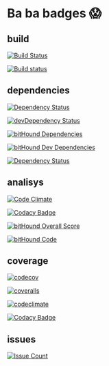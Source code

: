 # Ba ba badges 😱

## build

[![Build Status](https://travis-ci.org/fczuardi/calamars.svg?branch=master)](https://travis-ci.org/fczuardi/calamars)

[![Build status](https://ci.appveyor.com/api/projects/status/w4ctv2w2fcbgv1fn?svg=true)](https://ci.appveyor.com/project/fczuardi/calamars)

## dependencies

[![Dependency Status](https://david-dm.org/fczuardi/calamars.svg)](https://david-dm.org/fczuardi/calamars)

[![devDependency Status](https://david-dm.org/fczuardi/calamars/dev-status.svg)](https://david-dm.org/fczuardi/calamars#info=devDependencies)

[![bitHound Dependencies](https://www.bithound.io/github/fczuardi/calamars/badges/dependencies.svg)](https://www.bithound.io/github/fczuardi/calamars/master/dependencies/npm)

[![bitHound Dev Dependencies](https://www.bithound.io/github/fczuardi/calamars/badges/devDependencies.svg)](https://www.bithound.io/github/fczuardi/calamars/master/dependencies/npm)

[![Dependency Status](https://gemnasium.com/badges/github.com/fczuardi/calamars.svg)](https://gemnasium.com/github.com/fczuardi/calamars)

## analisys

[![Code Climate](https://codeclimate.com/github/fczuardi/calamars/badges/gpa.svg)](https://codeclimate.com/github/fczuardi/calamars)

[![Codacy Badge](https://api.codacy.com/project/badge/grade/10a9ef44744748219b04d4e82c7cf950)](https://www.codacy.com/app/fabricio/calamars)

[![bitHound Overall Score](https://www.bithound.io/github/fczuardi/calamars/badges/score.svg)](https://www.bithound.io/github/fczuardi/calamars)

[![bitHound Code](https://www.bithound.io/github/fczuardi/calamars/badges/code.svg)](https://www.bithound.io/github/fczuardi/calamars)

## coverage

[![codecov](https://codecov.io/github/fczuardi/calamars/coverage.svg?branch=master)](https://codecov.io/github/fczuardi/calamars?branch=master)

[![coveralls](https://coveralls.io/repos/github/fczuardi/calamars/badge.svg?branch=master)](https://coveralls.io/github/fczuardi/calamars?branch=master)

[![codeclimate](https://codeclimate.com/github/fczuardi/calamars/badges/coverage.svg)](https://codeclimate.com/github/fczuardi/calamars/coverage)

[![Codacy Badge](https://api.codacy.com/project/badge/coverage/10a9ef44744748219b04d4e82c7cf950)](https://www.codacy.com/app/fabricio/calamars)

## issues

[![Issue Count](https://codeclimate.com/github/fczuardi/calamars/badges/issue_count.svg)](https://codeclimate.com/github/fczuardi/calamars)
